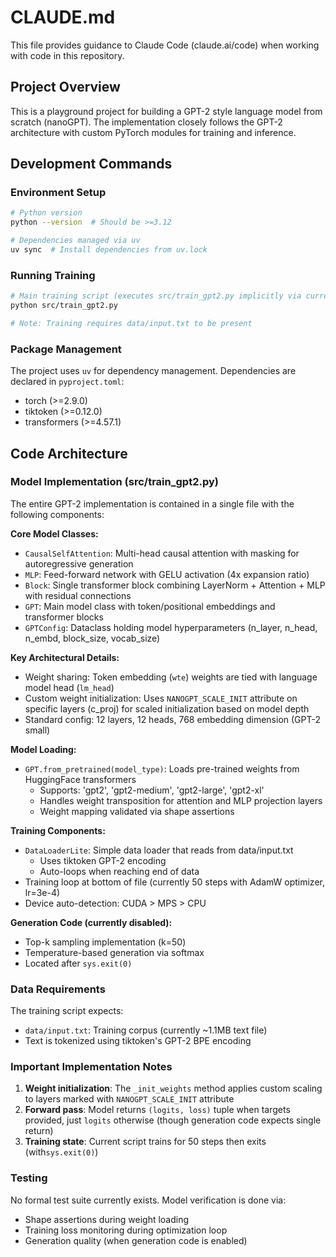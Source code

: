 # CLAUDE.md

This file provides guidance to Claude Code (claude.ai/code) when working with code in this repository.

## Project Overview

This is a playground project for building a GPT-2 style language model from scratch (nanoGPT). The implementation closely follows the GPT-2 architecture with custom PyTorch modules for training and inference.

## Development Commands

### Environment Setup
```bash
# Python version
python --version  # Should be >=3.12

# Dependencies managed via uv
uv sync  # Install dependencies from uv.lock
```

### Running Training
```bash
# Main training script (executes src/train_gpt2.py implicitly via current setup)
python src/train_gpt2.py

# Note: Training requires data/input.txt to be present
```

### Package Management
The project uses `uv` for dependency management. Dependencies are declared in `pyproject.toml`:
- torch (>=2.9.0)
- tiktoken (>=0.12.0)
- transformers (>=4.57.1)

## Code Architecture

### Model Implementation (src/train_gpt2.py)

The entire GPT-2 implementation is contained in a single file with the following components:

**Core Model Classes:**
- `CausalSelfAttention`: Multi-head causal attention with masking for autoregressive generation
- `MLP`: Feed-forward network with GELU activation (4x expansion ratio)
- `Block`: Single transformer block combining LayerNorm + Attention + MLP with residual connections
- `GPT`: Main model class with token/positional embeddings and transformer blocks
- `GPTConfig`: Dataclass holding model hyperparameters (n_layer, n_head, n_embd, block_size, vocab_size)

**Key Architectural Details:**
- Weight sharing: Token embedding (`wte`) weights are tied with language model head (`lm_head`)
- Custom weight initialization: Uses `NANOGPT_SCALE_INIT` attribute on specific layers (c_proj) for scaled initialization based on model depth
- Standard config: 12 layers, 12 heads, 768 embedding dimension (GPT-2 small)

**Model Loading:**
- `GPT.from_pretrained(model_type)`: Loads pre-trained weights from HuggingFace transformers
  - Supports: 'gpt2', 'gpt2-medium', 'gpt2-large', 'gpt2-xl'
  - Handles weight transposition for attention and MLP projection layers
  - Weight mapping validated via shape assertions

**Training Components:**
- `DataLoaderLite`: Simple data loader that reads from data/input.txt
  - Uses tiktoken GPT-2 encoding
  - Auto-loops when reaching end of data
- Training loop at bottom of file (currently 50 steps with AdamW optimizer, lr=3e-4)
- Device auto-detection: CUDA > MPS > CPU

**Generation Code (currently disabled):**
- Top-k sampling implementation (k=50)
- Temperature-based generation via softmax
- Located after `sys.exit(0)`

### Data Requirements

The training script expects:
- `data/input.txt`: Training corpus (currently ~1.1MB text file)
- Text is tokenized using tiktoken's GPT-2 BPE encoding

### Important Implementation Notes

1. **Weight initialization**: The `_init_weights` method applies custom scaling to layers marked with `NANOGPT_SCALE_INIT` attribute
2. **Forward pass**: Model returns `(logits, loss)` tuple when targets provided, just `logits` otherwise (though generation code expects single return)
3. **Training state**: Current script trains for 50 steps then exits (with`sys.exit(0)`)

### Testing

No formal test suite currently exists. Model verification is done via:
- Shape assertions during weight loading
- Training loss monitoring during optimization loop
- Generation quality (when generation code is enabled)

